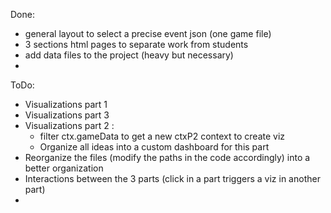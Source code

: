 Done:

- general layout to select a precise event json (one game file)
- 3 sections html pages to separate work from students
- add data files to the project (heavy but necessary)
-

ToDo:

- Visualizations part 1
- Visualizations part 3
- Visualizations part 2 :
  - filter ctx.gameData to get a new ctxP2 context to create viz
  - Organize all ideas into a custom dashboard for this part
- Reorganize the files (modify the paths in the code accordingly) into a better organization
- Interactions between the 3 parts (click in a part triggers a viz in another part)
-
